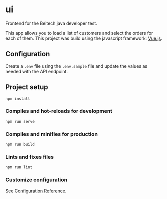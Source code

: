# ui

Frontend for the Beitech java developer test.

This app allows you to load a list of customers and select the orders for each of them.
This project was build using the javascript framework: [Vue.js](https://vuejs.org/).

## Configuration


Create a `.env` file using the `.env.sample` file and update the values as needed with the API endpoint.

## Project setup
```
npm install
```

### Compiles and hot-reloads for development
```
npm run serve
```

### Compiles and minifies for production
```
npm run build
```

### Lints and fixes files
```
npm run lint
```

### Customize configuration
See [Configuration Reference](https://cli.vuejs.org/config/).
